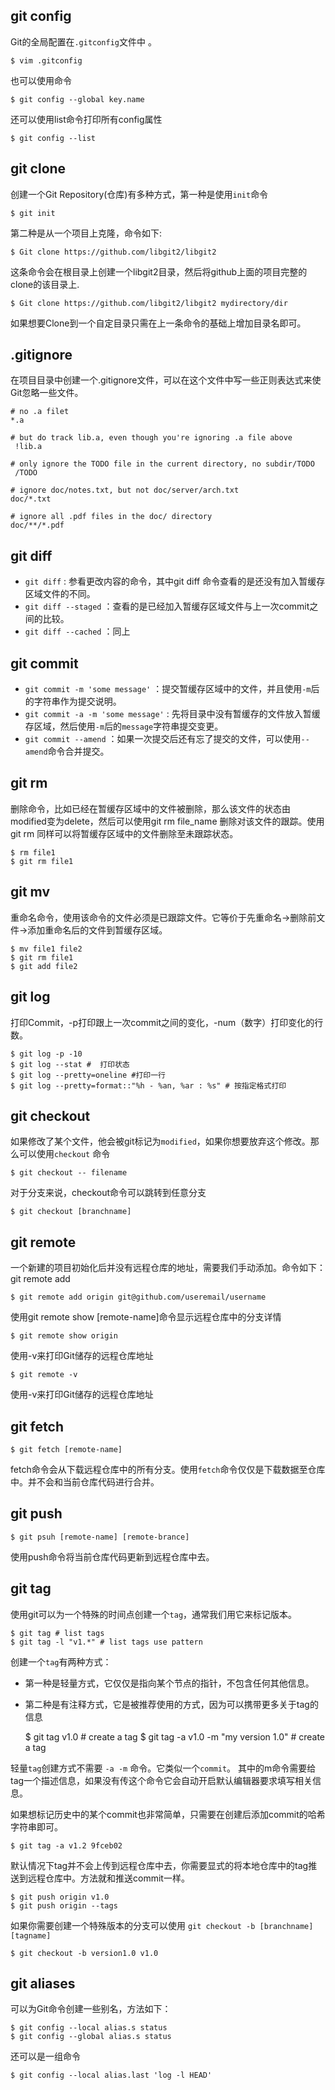 ## git config

Git的全局配置在`.gitconfig`文件中 。

    $ vim .gitconfig

也可以使用命令

	$ git config --global key.name

还可以使用list命令打印所有config属性

	$ git config --list

## git clone

创建一个Git Repository(仓库)有多种方式，第一种是使用`init`命令

	$ git init

第二种是从一个项目上克隆，命令如下:

	$ Git clone https://github.com/libgit2/libgit2

这条命令会在根目录上创建一个libgit2目录，然后将github上面的项目完整的clone的该目录上.


	$ Git clone https://github.com/libgit2/libgit2 mydirectory/dir

如果想要Clone到一个自定目录只需在上一条命令的基础上增加目录名即可。

## .gitignore

在项目目录中创建一个.gitignore文件，可以在这个文件中写一些正则表达式来使Git忽略一些文件。

```
# no .a filet
*.a

# but do track lib.a, even though you're ignoring .a file above
 !lib.a
 
# only ignore the TODO file in the current directory, no subdir/TODO
 /TODO

# ignore doc/notes.txt, but not doc/server/arch.txt
doc/*.txt

# ignore all .pdf files in the doc/ directory
doc/**/*.pdf
```

## git diff

* `git diff` : 参看更改内容的命令，其中git diff 命令查看的是还没有加入暂缓存区域文件的不同。
* `git diff --staged` ：查看的是已经加入暂缓存区域文件与上一次commit之间的比较。
* `git diff --cached` ：同上

## git commit

* `git commit -m 'some message'` ：提交暂缓存区域中的文件，并且使用`-m`后的字符串作为提交说明。
* `git commit -a -m 'some message'` : 先将目录中没有暂缓存的文件放入暂缓存区域，然后使用`-m`后的`message`字符串提交变更。
* `git commit --amend` ：如果一次提交后还有忘了提交的文件，可以使用`--amend`命令合并提交。

## git rm

删除命令，比如已经在暂缓存区域中的文件被删除，那么该文件的状态由modified变为delete，然后可以使用git rm file_name 删除对该文件的跟踪。使用git rm 同样可以将暂缓存区域中的文件删除至未跟踪状态。

	$ rm file1
	$ git rm file1

## git mv

重命名命令，使用该命令的文件必须是已跟踪文件。它等价于先重命名->删除前文件->添加重命名后的文件到暂缓存区域。

	$ mv file1 file2
	$ git rm file1
	$ git add file2

## git log

打印Commit，-p打印跟上一次commit之间的变化，-num（数字）打印变化的行数。

	$ git log -p -10
	$ git log --stat #  打印状态
	$ git log --pretty=oneline #打印一行
	$ git log --pretty=format::"%h - %an, %ar : %s" # 按指定格式打印

## git checkout

如果修改了某个文件，他会被git标记为`modified`，如果你想要放弃这个修改。那么可以使用`checkout` 命令

	$ git checkout -- filename

对于分支来说，checkout命令可以跳转到任意分支

    $ git checkout [branchname]


## git remote

一个新建的项目初始化后并没有远程仓库的地址，需要我们手动添加。命令如下：git remote add <shortname> <url>

	$ git remote add origin git@github.com/useremail/username

使用git remote show [remote-name]命令显示远程仓库中的分支详情

	$ git remote show origin

使用-v来打印Git储存的远程仓库地址

	$ git remote -v

使用-v来打印Git储存的远程仓库地址


## git fetch

	$ git fetch [remote-name]

fetch命令会从下载远程仓库中的所有分支。使用`fetch`命令仅仅是下载数据至仓库中。并不会和当前仓库代码进行合并。

## git push

	$ git psuh [remote-name] [remote-brance]

使用push命令将当前仓库代码更新到远程仓库中去。

## git tag

使用git可以为一个特殊的时间点创建一个`tag`，通常我们用它来标记版本。

	$ git tag # list tags
	$ git tag -l "v1.*" # list tags use pattern

创建一个`tag`有两种方式：

* 第一种是轻量方式，它仅仅是指向某个节点的指针，不包含任何其他信息。
* 第二种是有注释方式，它是被推荐使用的方式，因为可以携带更多关于tag的信息


	$ git tag v1.0 # create a tag
	$ git tag -a v1.0 -m "my version 1.0" # create a tag


轻量`tag`创建方式不需要 `-a -m` 命令。它类似一个`commit`。
其中的m命令需要给tag一个描述信息，如果没有传这个命令它会自动开启默认编辑器要求填写相关信息。

如果想标记历史中的某个commit也非常简单，只需要在创建后添加commit的哈希字符串即可。

	$ git tag -a v1.2 9fceb02

默认情况下tag并不会上传到远程仓库中去，你需要显式的将本地仓库中的tag推送到远程仓库中。方法就和推送commit一样。

	$ git push origin v1.0
	$ git push origin --tags


如果你需要创建一个特殊版本的分支可以使用 `git checkout -b [branchname] [tagname]`

	$ git checkout -b version1.0 v1.0


## git aliases

可以为Git命令创建一些别名，方法如下：

	$ git config --local alias.s status
	$ git config --global alias.s status

还可以是一组命令

    $ git config --local alias.last 'log -l HEAD'

